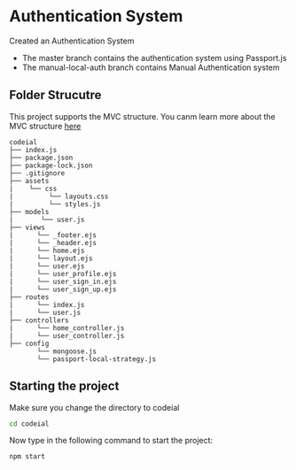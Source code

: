 # Authentication System

Created an Authentication System

- The master branch contains the authentication system using Passport.js
- The manual-local-auth branch contains Manual Authentication system

## Folder Strucutre

This project supports the MVC structure. You canm learn more about the MVC structure <a href="https://www.youtube.com/watch?v=pCvZtjoRq1I" target="_blank">here</a>

```
codeial
├── index.js
├── package.json
├── package-lock.json
├── .gitignore
├── assets
|    └── css
|         └── layouts.css
|         └── styles.js
├── models
|       └── user.js
├── views
|      └── _footer.ejs
|      └── _header.ejs
|      └── home.ejs
|      └── layout.ejs
|      └── user.ejs
|      └── user_profile.ejs
|      └── user_sign_in.ejs
|      └── user_sign_up.ejs
├── routes
|      └── index.js
|      └── user.js
├── controllers
|      └── home_controller.js
|      └── user_controller.js
├── config
       └── mongoose.js
       └── passport-local-strategy.js
```

## Starting the project

Make sure you change the directory to codeial

```bash
cd codeial
```

Now type in the following command to start the project: 

```bash
npm start
```



